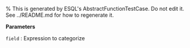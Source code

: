 % This is generated by ESQL's AbstractFunctionTestCase. Do not edit it. See ../README.md for how to regenerate it.

**Parameters**

`field`
:   Expression to categorize
